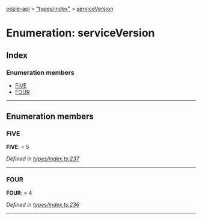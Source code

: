 [oozie-api](../README.md) > ["types/index"](../modules/_types_index_.md) > [serviceVersion](../enums/_types_index_.serviceversion.md)

# Enumeration: serviceVersion

## Index

### Enumeration members

* [FIVE](_types_index_.serviceversion.md#five)
* [FOUR](_types_index_.serviceversion.md#four)

---

## Enumeration members

<a id="five"></a>

###  FIVE

**FIVE**:  = 5

*Defined in [types/index.ts:237](https://github.com/ptariche/oozie-ts/blob/9acdc55/src/types/index.ts#L237)*

___
<a id="four"></a>

###  FOUR

**FOUR**:  = 4

*Defined in [types/index.ts:236](https://github.com/ptariche/oozie-ts/blob/9acdc55/src/types/index.ts#L236)*

___

